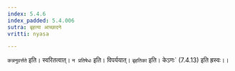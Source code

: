```yaml
---
index: 5.4.6
index_padded: 5.4.006
sutra: बृहत्या आच्छादने
vritti: nyasa

---
```

`कन्ननुवर्त्तते` इति। स्वरितत्वात्। `न प्रतिषेधः` इति। विपर्ययात्। `बृहतिका` इति। केऽणः` (7.4.13) इति ह्रस्वः।।